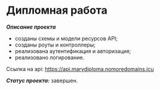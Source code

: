 # Дипломная работа

**_Описание проекта_**  
* созданы схемы и модели ресурсов API;
* созданы роуты и контроллеры;
* реализована аутентификация и авторизация;
* реализовано логирование.

Ссылка на api: https://api.marydiploma.nomoredomains.icu

**_Статус проекта:_** завершен.
